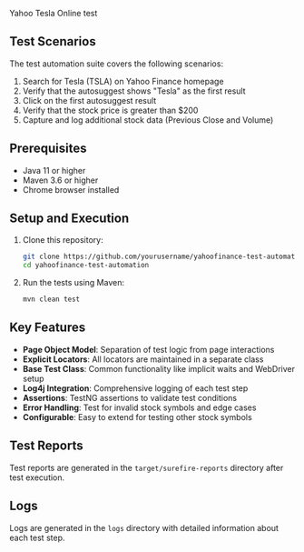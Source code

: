 Yahoo Tesla Online test

## Test Scenarios

The test automation suite covers the following scenarios:

1. Search for Tesla (TSLA) on Yahoo Finance homepage
2. Verify that the autosuggest shows "Tesla" as the first result
3. Click on the first autosuggest result
4. Verify that the stock price is greater than $200
5. Capture and log additional stock data (Previous Close and Volume)

## Prerequisites

- Java 11 or higher
- Maven 3.6 or higher
- Chrome browser installed

## Setup and Execution

1. Clone this repository:
   ```bash
   git clone https://github.com/yourusername/yahoofinance-test-automation.git
   cd yahoofinance-test-automation
   ```

2. Run the tests using Maven:
   ```bash
   mvn clean test
   ```

## Key Features

- **Page Object Model**: Separation of test logic from page interactions
- **Explicit Locators**: All locators are maintained in a separate class
- **Base Test Class**: Common functionality like implicit waits and WebDriver setup
- **Log4j Integration**: Comprehensive logging of each test step
- **Assertions**: TestNG assertions to validate test conditions
- **Error Handling**: Test for invalid stock symbols and edge cases
- **Configurable**: Easy to extend for testing other stock symbols

## Test Reports

Test reports are generated in the `target/surefire-reports` directory after test execution.

## Logs

Logs are generated in the `logs` directory with detailed information about each test step.
